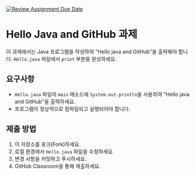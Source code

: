 [![Review Assignment Due Date](https://classroom.github.com/assets/deadline-readme-button-22041afd0340ce965d47ae6ef1cefeee28c7c493a6346c4f15d667ab976d596c.svg)](https://classroom.github.com/a/o3-ejyn7)
# Hello Java and GitHub 과제

이 과제에서는 Java 프로그램을 작성하여 "Hello java and GitHub"을 출력해야 합니다. `Hello.java` 파일에서 `print` 부분을 완성하세요.

## 요구사항
- `Hello.java` 파일의 `main` 메소드에 `System.out.println`을 사용하여 "Hello java and GitHub"을 출력하세요.
- 프로그램이 정상적으로 컴파일되고 실행되어야 합니다.

## 제출 방법
1. 이 저장소를 포크(Fork)하세요.
2. 로컬 환경에서 `Hello.java` 파일을 수정하세요.
3. 변경 사항을 커밋하고 푸시하세요.
4. GitHub Classroom을 통해 제출하세요.
